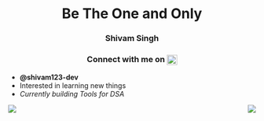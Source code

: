 <h1 align="center">Be The One and Only</h1>
<h3 align="center"><strong>Shivam Singh</strong></h3> 
<h3 align="center">Connect with me on  
<a href="https://www.linkedin.com/in/shivam123-dev/">
 <img align="center" src="https://raw.githubusercontent.com/yushi1007/yushi1007/main/images/linkedin.svg" width="21px" />
</a>
</h3> 
 
- <strong>@shivam123-dev</strong>
- Interested in learning new things
- <em>Currently building Tools for DSA</em>

<a href="https://github.com/shivam123-dev">
  <img align="left" src="https://github-readme-stats.vercel.app/api/top-langs/?username=shivam123-dev&layout=compact&theme=cobalt" />
</a>
<a href="https://github.com/shivam123-dev">
  <img align="right" src="https://github-readme-stats.vercel.app/api?username=shivam123-dev&count_private=true&show_icons=true&theme=tokyonight" />
</a>
